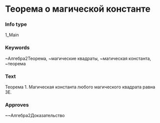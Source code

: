 # Теорема о магической константе
### Info type
1_Main
### Keywords
~Алгебра2Теорема, ~магические квадраты, ~магическая константа, ~теорема
### Text
Теорема 1. Магическая константа любого магического квадрата равна 3E.
### Approves
~~Алгебра2Доказательство
```
